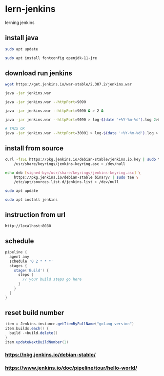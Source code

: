 # lern-jenkins

lerning jenkins

## install java

```sh
sudo apt update

sudo apt install fontconfig openjdk-11-jre
```

## download run jenkins

```sh
wget https://get.jenkins.io/war-stable/2.387.2/jenkins.war

java -jar jenkins.war

java -jar jenkins.war --httpPort=9090

java -jar jenkins.war --httpPort=9090 & > 2 &

java -jar jenkins.war --httpPort=9090 > log-$(date '+%Y-%m-%d').log 2>&1 &

# THIS OK
java -jar jenkins.war --httpPort=30001 > log-$(date '+%Y-%m-%d').log > /dev/null &>2 &
```

## install from source

```sh
curl -fsSL https://pkg.jenkins.io/debian-stable/jenkins.io.key | sudo tee \
    /usr/share/keyrings/jenkins-keyring.asc > /dev/null

echo deb [signed-by=/usr/share/keyrings/jenkins-keyring.asc] \
    https://pkg.jenkins.io/debian-stable binary/ | sudo tee \
    /etc/apt/sources.list.d/jenkins.list > /dev/null

sudo apt update

sudo apt install jenkins
```

## instruction from url

```
http://localhost:8080
```

## schedule

```groovy
pipeline {
  agent any
  schedule '0 2 * * *'
  stages {
    stage('Build') {
      steps {
        // your build steps go here
      }
    }
  }
}
```

## reset build number

```groovy
item = Jenkins.instance.getItemByFullName("golang-version")
item.builds.each() { 
  build ->build.delete()
}
item.updateNextBuildNumber(1)
```

### https://pkg.jenkins.io/debian-stable/

### https://www.jenkins.io/doc/pipeline/tour/hello-world/
